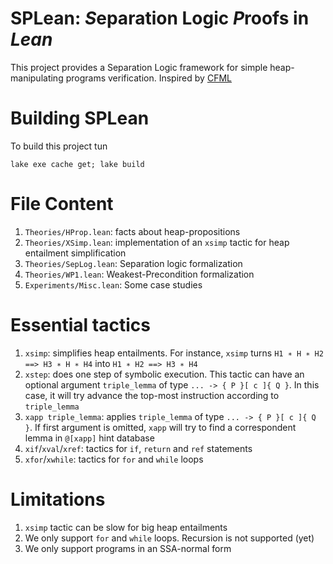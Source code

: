 # SPLean: *S*eparation Logic *P*roofs in *Lean*

This project provides a Separation Logic framework for simple heap-manipulating programs verification. Inspired by [CFML](https://softwarefoundations.cis.upenn.edu/slf-current/index.html)

# Building SPLean

To build this project tun 

```
lake exe cache get; lake build
```

# File Content

1. `Theories/HProp.lean`: facts about heap-propositions 
2. `Theories/XSimp.lean`: implementation of an `xsimp` tactic for heap entailment simplification
3. `Theories/SepLog.lean`: Separation logic formalization
4. `Theories/WP1.lean`: Weakest-Precondition formalization
5. `Experiments/Misc.lean`: Some case studies

# Essential tactics

1. `xsimp`: simplifies heap entailments. For instance, `xsimp` turns `H1 ∗ H ∗ H2 ==> H3 ∗ H ∗ H4` into `H1 ∗ H2 ==> H3 ∗ H4`
2. `xstep`: does one step of symbolic execution. This tactic can have an optional argument `triple_lemma` of type `... -> { P }[ c ]{ Q }`. In this case, it will try advance the top-most instruction according to `triple_lemma`
3. `xapp triple_lemma`: applies `triple_lemma` of type `... -> { P }[ c ]{ Q }`. If first argument is omitted, `xapp` will try to find a correspondent lemma in `@[xapp]` hint database
4. `xif`/`xval`/`xref`: tactics for `if`, `return` and `ref` statements
5. `xfor`/`xwhile`: tactics for `for` and `while` loops

# Limitations 
1. `xsimp` tactic can be slow for big heap entailments
2. We only support `for` and `while` loops. Recursion is not supported (yet)
3. We only support programs in an SSA-normal form
